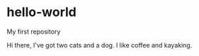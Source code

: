 # hello-world
My first repository 


Hi there, 
I've got two cats and a dog. I like coffee and kayaking. 

